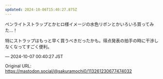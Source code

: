 ```yaml
---
updated: 2024-10-06T15:40:27.875Z
---
```


<p>ペンライトストラップとかヒロ様イメージの水色リボンとかいろいろ買ってみた…！</p><p>特にストラップはもっと早く買うべきだったかも。得点発表の拍手の時に干渉しなくなってすごく便利。</p>

&mdash; 2024-10-07 00:40:27 JST

Original URL: https://mastodon.social/@sakuramochi0/113261230677474032
